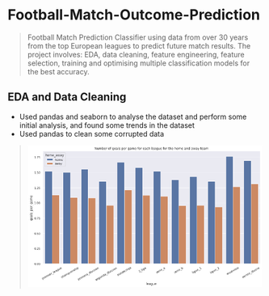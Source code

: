 # Football-Match-Outcome-Prediction

> Football Match Prediction Classifier using data from over 30 years from the top European leagues to predict future match results. The project involves: EDA, data cleaning, feature engineering, feature selection, training and optimising multiple classification models for the best accuracy.

## EDA and Data Cleaning

- Used pandas and seaborn to analyse the dataset and perform some initial analysis, and found some trends in the dataset
- Used pandas to clean some corrupted data

> ![](/imgs/number_of_goals_per_game_in_each_league_for_home_and_away.png?raw=1)